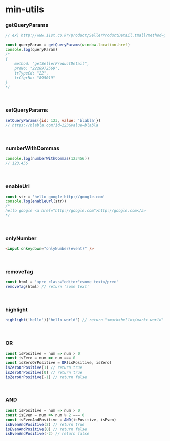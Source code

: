 # min-utils

### getQueryParams

```javascript
// ex) http://www.11st.co.kr/product/SellerProductDetail.tmall?method=getSellerProductDetail&prdNo=2228972569&trTypeCd=22&trCtgrNo=895019

const queryParam = getQueryParams(window.location.href)
console.log(queryParam)
/*
{
    method: "getSellerProductDetail",
    prdNo: "2228972569",
    trTypeCd: "22",
    trCtgrNo: "895019"
}
*/
```

<br>

### setQueryParams

```javascript
setQueryParams({id: 123, value: 'blabla'})
// https://blabla.com?id=123&value=blabla
```

<br>

### numberWithCommas

```javascript
console.log(numberWithCommas(123456))
// 123,456
```

<br>

### enableUrl

```javascript
const str = 'hello google http://google.com'
console.log(enableUrl(str))
/*
hello google <a href="http://google.com">http://google.com</a>
*/
```

<br>

### onlyNumber

```html
<input onkeydown="onlyNumber(event)" />
```

<br>

### removeTag

```javascript
const html = '<pre class="editor">some text</pre>'
removeTag(html) // return 'some text'
```

<br>

### highlight

```javascript
highlight('hello')('hello world') // return "<mark>hello</mark> world"
```

<br>

### OR

```javascript
const isPositive = num => num > 0
const isZero = num => num === 0
const isZeroOrPositive = OR(isPositive, isZero)
isZeroOrPositive(1) // return true
isZeroOrPositive(0) // return true
isZeroOrPositive(-1) // return false
```

<br>

### AND

```javascript
const isPositive = num => num > 0
const isEven = num => num % 2 === 0
const isEvenAndPositive = AND(isPositive, isEven)
isEvenAndPositive(2) // return true
isEvenAndPositive(0) // return false
isEvenAndPositive(-2) // return false
```
